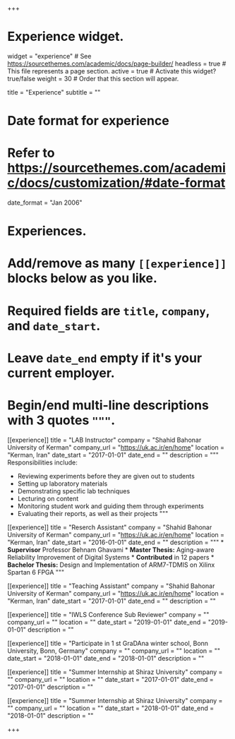 +++
# Experience widget.
widget = "experience"  # See https://sourcethemes.com/academic/docs/page-builder/
headless = true  # This file represents a page section.
active = true  # Activate this widget? true/false
weight = 30  # Order that this section will appear.

title = "Experience"
subtitle = ""

# Date format for experience
#   Refer to https://sourcethemes.com/academic/docs/customization/#date-format
date_format = "Jan 2006"

# Experiences.
#   Add/remove as many `[[experience]]` blocks below as you like.
#   Required fields are `title`, `company`, and `date_start`.
#   Leave `date_end` empty if it's your current employer.
#   Begin/end multi-line descriptions with 3 quotes `"""`.
[[experience]]
  title = "LAB Instructor"
  company = "Shahid Bahonar University of Kerman"
  company_url = "https://uk.ac.ir/en/home"
  location = "Kerman, Iran"
  date_start = "2017-01-01"
  date_end = ""
  description = """
  Responsibilities include:
  
  * Reviewing experiments before they are given out to students
  * Setting up laboratory materials
  * Demonstrating specific lab techniques
  * Lecturing on content
  * Monitoring student work and guiding them through experiments
  * Evaluating their reports, as well as their projects
  """

[[experience]]
  title = "Reserch Assistant"
  company = "Shahid Bahonar University of Kerman"
  company_url = "https://uk.ac.ir/en/home"
  location = "Kerman, Iran"
  date_start = "2016-01-01"
  date_end = ""
  description = """
    * **Supervisor** Professor Behnam Ghavami
    * **Master Thesis:** Aging-aware Reliability Improvement of Digital Systems
    * **Contributed** in 12 papers
    * **Bachelor Thesis:** Design and Implementation of ARM7-TDMIS on Xilinx Spartan 6 FPGA
  """


[[experience]]
  title = "Teaching Assistant"
  company = "Shahid Bahonar University of Kerman"
  company_url = "https://uk.ac.ir/en/home"
  location = "Kerman, Iran"
  date_start = "2017-01-01"
  date_end = ""
  description = ""


[[experience]]
  title = "IWLS Conference Sub Reviewer"
  company = ""
  company_url = ""
  location = ""
  date_start = "2019-01-01"
  date_end = "2019-01-01"
  description = ""

[[experience]]
  title = "Participate in 1 st GraDAna winter school, Bonn University, Bonn, Germany"
  company = ""
  company_url = ""
  location = ""
  date_start = "2018-01-01"
  date_end = "2018-01-01"
  description = ""

[[experience]]
  title = "Summer Internship at Shiraz University"
  company = ""
  company_url = ""
  location = ""
  date_start = "2017-01-01"
  date_end = "2017-01-01"
  description = ""

[[experience]]
  title = "Summer Internship at Shiraz University"
  company = ""
  company_url = ""
  location = ""
  date_start = "2018-01-01"
  date_end = "2018-01-01"
  description = ""

+++
